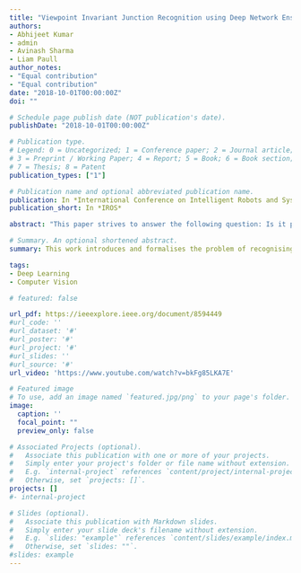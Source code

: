 ```yaml
---
title: "Viewpoint Invariant Junction Recognition using Deep Network Ensembles"
authors:
- Abhijeet Kumar
- admin
- Avinash Sharma
- Liam Paull
author_notes:
- "Equal contribution"
- "Equal contribution"
date: "2018-10-01T00:00:00Z"
doi: ""

# Schedule page publish date (NOT publication's date).
publishDate: "2018-10-01T00:00:00Z"

# Publication type.
# Legend: 0 = Uncategorized; 1 = Conference paper; 2 = Journal article;
# 3 = Preprint / Working Paper; 4 = Report; 5 = Book; 6 = Book section;
# 7 = Thesis; 8 = Patent
publication_types: ["1"]

# Publication name and optional abbreviated publication name.
publication: In *International Conference on Intelligent Robots and Systems 2018*
publication_short: In *IROS*

abstract: "This paper strives to answer the following question: Is it possible to recognize an intersection when seen from different road segments that constitute the intersection? An intersection or a junction typically is a meeting point of three or four road segments. Its recognition from a road segment that is transverse to or 180 degrees apart from its previous sighting is an extremely challenging and yet a very relevant problem to be addressed from the point of view of both autonomous driving as well as loop detection. This paper formulates this as a problem of video recognition and proposes a novel LSTM based Siamese style deep network for video recognition. For what is indeed a challenging problem and the limited annotated dataset available we show competitive results of recognizing intersections when approached from diverse viewpoints or road segments. Specifically, we tabulate effective recognition accuracy even as the approaches to the intersection being compared are disparate both in terms of viewpoints and weather/illumination conditions. We show competitive results on both synthetic yet highly realistic data mined from the gaming platform GTA as well as on real world data made available through Mapillary."

# Summary. An optional shortened abstract.
summary: This work introduces and formalises the problem of recognising intersections from drastically different viewpoints to enable place recognition for SLAM using a siamese convolutional recurrent architecture trained to classify pairs of short video streams.

tags:
- Deep Learning
- Computer Vision

# featured: false

url_pdf: https://ieeexplore.ieee.org/document/8594449
#url_code: ''
#url_dataset: '#'
#url_poster: '#'
#url_project: '#'
#url_slides: ''
#url_source: '#'
url_video: 'https://www.youtube.com/watch?v=bkFg85LKA7E'

# Featured image
# To use, add an image named `featured.jpg/png` to your page's folder. 
image:
  caption: ''
  focal_point: ""
  preview_only: false

# Associated Projects (optional).
#   Associate this publication with one or more of your projects.
#   Simply enter your project's folder or file name without extension.
#   E.g. `internal-project` references `content/project/internal-project/index.md`.
#   Otherwise, set `projects: []`.
projects: []
#- internal-project

# Slides (optional).
#   Associate this publication with Markdown slides.
#   Simply enter your slide deck's filename without extension.
#   E.g. `slides: "example"` references `content/slides/example/index.md`.
#   Otherwise, set `slides: ""`.
#slides: example
---
```

